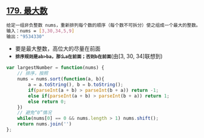 ## [179. 最大数](https://leetcode-cn.com/problems/largest-number/)

``` bash
给定一组非负整数 nums，重新排列每个数的顺序（每个数不可拆分）使之组成一个最大的整数。
输入：nums = [3,30,34,5,9]
输出："9534330"
```

- 要是最大整数，高位大的尽量在前面
- **`排序规则是ab>ba，那么a在前面；否则b在前面`**(由[3, 30, 34]联想到)

``` javascript
var largestNumber = function(nums) {
    // 排序，按照
    nums = nums.sort(function(a, b){
        a = a.toString(), b = b.toString();
        if(parseInt(a + b) > parseInt(b + a)) return -1;
        else if(parseInt(a + b) > parseInt(b + a)) return 1;
        else return 0;
    })
    // 避免“0”情况
    while(nums[0] == 0 && nums.length > 1) nums.shift();
    return nums.join('')
};
```

